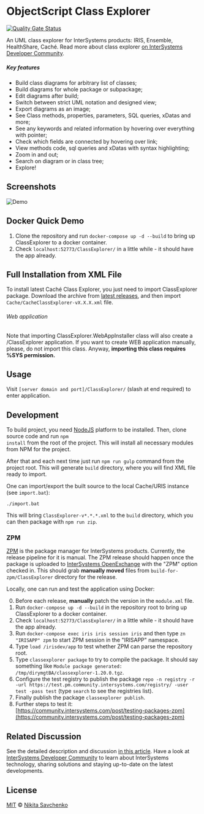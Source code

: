 # ObjectScript Class Explorer
 [![Quality Gate Status](https://community.objectscriptquality.com/api/project_badges/measure?project=intersystems_iris_community%2FClassExplorer&metric=alert_status)](https://community.objectscriptquality.com/dashboard?id=intersystems_iris_community%2FClassExplorer)
 
An UML class explorer for InterSystems products: IRIS, Ensemble, HealthShare, Caché. Read more about class explorer [on InterSystems Developer Community](https://community.intersystems.com/post/cach%C3%A9-class-explorer-%E2%80%94-exploring-cach%C3%A9-uml-notation).

##### Key features

+ Build class diagrams for arbitrary list of classes;
+ Build diagrams for whole package or subpackage;
+ Edit diagrams after build;
+ Switch between strict UML notation and designed view;
+ Export diagrams as an image;
+ See Class methods, properties, parameters, SQL queries, xDatas and more;
+ See any keywords and related information by hovering over everything with pointer;
+ Check which fields are connected by hovering over link; 
+ View methods code, sql queries and xDatas with syntax highlighting;
+ Zoom in and out;
+ Search on diagram or in class tree;
+ Explore!

## Screenshots

![Demo](https://cloud.githubusercontent.com/assets/4989256/14227108/bad7a9ae-f8fd-11e5-85c6-06e746d281be.png)

## Docker Quick Demo

1. Clone the repository and run `docker-compose up -d --build` to bring up ClassExplorer to a docker container.
2. Check `localhost:52773/ClassExplorer/` in a little while - it should have the app already.

## Full Installation from XML File

To install latest Caché Class Explorer, you just need to import ClassExplorer package. Download the
archive from [latest releases](https://github.com/intersystems-ru/UMLExplorer/releases), and then import
<code>Cache/CacheClassExplorer-vX.X.X.xml</code> file.

###### Web application

Note that importing ClassExplorer.WebAppInstaller class will also create a /ClassExplorer application.
If you want to create WEB application manually, please, do not import this class. Anyway, <b>
importing this class requires %SYS permission.</b>

## Usage

Visit <code>[server domain and port]/ClassExplorer/</code> (slash at end required) to enter
application.

## Development

To build project, you need [NodeJS](https://nodejs.org) platform to be installed. Then, clone source
code and run <code>npm install</code> from the root of the project. This will install all necessary
modules from NPM for the project.

After that and each next time just run <code>npm run gulp</code> command from the project root.
This will generate <code>build</code> directory, where you will find XML file ready to import.

One can import/export the built source to the local Cache/URIS instance (see `import.bat`):

```
./import.bat
```

This will bring `ClassExplorer-v*.*.*.xml` to the `build` directory, which you can then package with `npm run zip`.

### ZPM

[ZPM](https://github.com/intersystems-community/zpm) is the package manager for InterSystems products. Currently,
the release pipeline for it is manual. The ZPM release should happen once the package is uploaded
to [InterSystems OpenExchange](https://openexchange.intersystems.com/) with the "ZPM" option checked in. This
should grab **manually moved** files from `build-for-zpm/ClassExplorer` directory for the release.

Locally, one can run and test the application using Docker:

0. Before each release, **manually** patch the version in the `module.xml` file.
1. Run `docker-compose up -d --build` in the repository root to bring up ClassExplorer to a docker container.
2. Check `localhost:52773/ClassExplorer/` in a little while - it should have the app already.
3. Run `docker-compose exec iris iris session iris` and then type `zn "IRISAPP" zpm` to start ZPM session in the "IRISAPP" namespace.
4. Type `load /irisdev/app` to test whether ZPM can parse the repository root.
5. Type `classexplorer package` to try to compile the package. It should say something like `Module package generated: /tmp/dirymgtBA/classexplorer-1.20.0.tgz`.
6. Configure the test registry to publish the package `repo -n registry -r -url https://test.pm.community.intersystems.com/registry/ -user test -pass test` (type `search` to see the registries list).
7. Finally publish the package `classexplorer publish`.
8. Further steps to test it: [https://community.intersystems.com/post/testing-packages-zpm](https://community.intersystems.com/post/testing-packages-zpm)

## Related Discussion

See the detailed description and discussion  [in this article](https://community.intersystems.com/node/407056).
Have a look at [InterSystems Developer Community](community.intersystems.com) to learn about InterSystems technology, sharing solutions and staying up-to-date on the latest developments.

## License

[MIT](LICENSE) © [Nikita Savchenko](https://nikita.tk)
